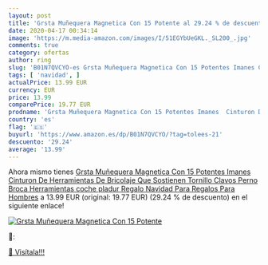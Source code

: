 ```yaml
---
layout: post
title: 'Grsta Muñequera Magnetica Con 15 Potente al 29.24 % de descuento'
date: 2020-04-17 00:34:14
image: 'https://m.media-amazon.com/images/I/51EGYbUeGKL._SL200_.jpg'
comments: true
category: ofertas
author: ring
slug: 'B01N7QVCYO-es Grsta Muñequera Magnetica Con 15 Potentes Imanes Cinturon...'
tags: [ 'navidad', ]
actualPrice: 13.99 EUR
currency: EUR
price: 13.99
comparePrice: 19.77 EUR
prodname: 'Grsta Muñequera Magnetica Con 15 Potentes Imanes  Cinturon De Herramientas De Bricolaje Que Sostienen Tornillo Clavos Perno Broca  Herramientas coche pladur  Regalo Navidad Para  Regalos Para Hombres'
country: 'es'
flag: '🇪🇸'
buyurl: 'https://www.amazon.es/dp/B01N7QVCYO/?tag=tolees-21'
descuento: '29.24'
average: '13.99'
---
```


Ahora mismo tienes [Grsta Muñequera Magnetica Con 15 Potentes Imanes  Cinturon De Herramientas De Bricolaje Que Sostienen Tornillo Clavos Perno Broca  Herramientas coche pladur  Regalo Navidad Para  Regalos Para Hombres](https://www.amazon.es/dp/B01N7QVCYO/?tag=tolees-21) a 13.99 EUR (original: 19.77 EUR) (29.24 %  de descuento) en el siguiente enlace!

[![Grsta Muñequera Magnetica Con 15 Potente](https://m.media-amazon.com/images/I/51EGYbUeGKL._SL200_.jpg)](https://www.amazon.es/dp/B01N7QVCYO/?tag=tolees-21)

🔎:


[🛒 Visítala!!!](https://www.amazon.es/dp/B01N7QVCYO/?tag=tolees-21)
